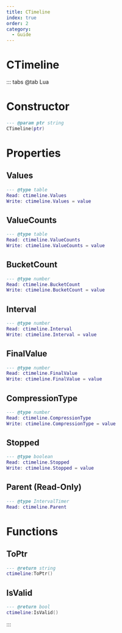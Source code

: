 ```yaml
---
title: CTimeline
index: true
order: 2
category:
  - Guide
---
```


# CTimeline

::: tabs
@tab Lua
# Constructor
```lua
--- @param ptr string
CTimeline(ptr)
```
# Properties
## Values 
```lua
--- @type table
Read: ctimeline.Values
Write: ctimeline.Values = value
```
## ValueCounts 
```lua
--- @type table
Read: ctimeline.ValueCounts
Write: ctimeline.ValueCounts = value
```
## BucketCount 
```lua
--- @type number
Read: ctimeline.BucketCount
Write: ctimeline.BucketCount = value
```
## Interval 
```lua
--- @type number
Read: ctimeline.Interval
Write: ctimeline.Interval = value
```
## FinalValue 
```lua
--- @type number
Read: ctimeline.FinalValue
Write: ctimeline.FinalValue = value
```
## CompressionType 
```lua
--- @type number
Read: ctimeline.CompressionType
Write: ctimeline.CompressionType = value
```
## Stopped 
```lua
--- @type boolean
Read: ctimeline.Stopped
Write: ctimeline.Stopped = value
```
## Parent (Read-Only)
```lua
--- @type IntervalTimer
Read: ctimeline.Parent
```
# Functions
## ToPtr
```lua
--- @return string
ctimeline:ToPtr()
```
## IsValid
```lua
--- @return bool
ctimeline:IsValid()
```

:::